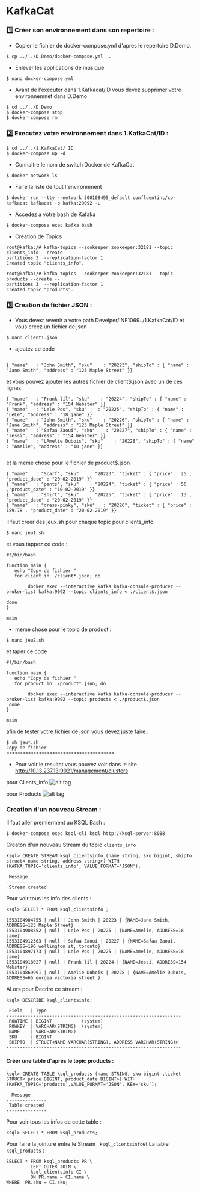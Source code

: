 
# KafkaCat 

### :one: Créer son environnement dans son repertoire :

* Copier le fichier de docker-compose.yml d'apres le repertoire D.Demo.

```
$ cp ../../D.Demo/docker-compose.yml  . 
```

* Enlever les applications de musique

```
$ nano docker-compose.yml
```

* Avant de l'executer dans 1.Kafkacat/ID vous devez supprimer votre environnemnet  dans D.Demo

```
$ cd ../../D.Demo
$ docker-compose stop 
$ docker-compose rm 
```
### :two:  Executez votre environnement dans 1.KafkaCat/ID :

```
$ cd ../../1.KafkaCat/ ID   
$ docker-compose up -d 
```

* Connaitre le nom de switch Docker de KafkaCat

```
$ docker network ls
```

* Faire la liste de tout l'environnment

```
$ docker run --tty --network 300108495_default confluentinc/cp-kafkacat kafkacat -b kafka:29092 -L
```

* Accedez a votre bash de Kafaka

```
$ docker-compose exec kafka bash 
```

* Creation de Topics

```
root@kafka:/# kafka-topics --zookeeper zookeeper:32181 --topic clients_info --create --
partitions 3  --replication-factor 1
Created topic "clients_info".

root@kafka:/# kafka-topics --zookeeper zookeeper:32181 --topic products --create --
partitions 3  --replication-factor 1
Created topic "products".
```

### :three: Creation de fichier JSON :

* Vous devez revenir a votre path Develper/INF1069../1.KafkaCat/ID
et vous creez un fichier de json 

```
$ nano client1.json 
```

* ajoutez ce code

```

{ "name"   : "John Smith", "sku"    : "20223", "shipTo" : { "name" : "Jane Smith", "address" : "123 Maple Street" }}

```
et vous pouvez ajouter les autres fichier de client$.json avec un de ces lignes 
```
{ "name"   : "Frank lil", "sku"    : "20224", "shipTo" : { "name" : "Frank", "address" : "154 Webster" }}
{ "name"   : "Lele Pos", "sku"    : "20225", "shipTo" : { "name" : "LeLe", "address" : "18 jane" }}
{ "name"   : "John Smith", "sku"    : "20226", "shipTo" : { "name" : "Jane Smith", "address" : "123 Maple Street" }}
{ "name"   : "Safaa Zaoui", "sku"    : "20227", "shipTo" : { "name" : "Jessi", "address" : "154 Webster" }}
{ "name"   : "LAmelie Dubois", "sku"    : "20228", "shipTo" : { "name" : "Amelie", "address" : "18 jane" }}


```
et la meme chose pour le fichier de product$.json
```
{ "name"   : "Scarf", "sku"    : "20223", "ticket" : { "price" : 25 , "product_date" : "20-02-2019" }}
{ "name"   : "pants", "sku"    : "20224", "ticket" : { "price" : 56 ,"product_date" : "10-02-2019" }}
{ "name"   : "shirt", "sku"    : "20225", "ticket" : { "price" : 13 , "product_date" : "20-02-2019" }}
{ "name"   : "dress-pinky", "sku"   : "20226", "ticket" : { "price" : 189.78 , "product_date" : "20-02-2019" }}
```
il faut creer des jeux.sh pour chaque topic 
pour clients_info

```
$ nano jeu1.sh

```
et vous tappez ce code :
```
#!/bin/bash

function main {
   echo "Copy de fichier "
   for client in ./client*.json; do
        
        docker exec --interactive kafka kafka-console-producer --broker-list kafka:9092 --topic clients_info < ./client$.json
     
done
}

main
```
* meme chose pour le topic de product :
```
$ nano jeu2.sh
```
et taper ce code

```
#!/bin/bash

function main {
   echo "Copy de fichier "
   for product in ./product*.json; do
  
        docker exec --interactive kafka kafka-console-producer --broker-list kafka:9092 --topic products < ./product$.json
 done
}

main
```
afin de tester votre fichier de json vous devez juste faire :

```
$ sh jeu*.sh
Copy de fichier
>>>>>>>>>>>>>>>>>>>>>>>>>>>>>>>>>>>>>>>>

```

* Pour voir le resultat vous pouvez voir dans le site http://10.13.237.13:9021/management/clusters

pour Clients_info
![alt tag](pic1.png)

pour Products
![alt tag](pic2.png)

### Creation d'un nouveau Stream :

Il faut aller premierment au KSQL Bash :

```
$ docker-compose exec ksql-cli ksql http://ksql-server:8088 
```

Creaton d'un nouveau Stream du topic `clients_info` 


```
ksql> CREATE STREAM ksql_clientsinfo (name string, sku bigint, shipTo struct< name string, address string>) WITH (KAFKA_TOPIC='clients_info', VALUE_FORMAT='JSON');

 Message
----------------
 Stream created

```

Pour voir tous  les info des clients :

```
ksql> SELECT * FROM ksql_clientsinfo ;

1553104904755 | null | John Smith | 20223 | {NAME=Jane Smith, ADDRESS=123 Maple Street}
1553104908552 | null | Lele Pos | 20225 | {NAME=Amelie, ADDRESS=18 jane}
1553104912303 | null | Safaa Zaoui | 20227 | {NAME=Safaa Zaoui, ADDRESS=196 wellington st, toronto}
1553104897173 | null | Lele Pos | 20225 | {NAME=Amelie, ADDRESS=18 jane}
1553104918027 | null | Frank lil | 20224 | {NAME=Jessi, ADDRESS=154 Webster}
1553104869991 | null | Amelie Dubois | 20228 | {NAME=Amelie Dubois, ADDRESS=65 gorgia victoria street }

```

ALors pour Decrire ce stream :

```
ksql> DESCRIBE ksql_clientsinfo;

 Field   | Type
-----------------------------------------------------------------
 ROWTIME | BIGINT           (system)
 ROWKEY  | VARCHAR(STRING)  (system)
 NAME    | VARCHAR(STRING)
 SKU     | BIGINT
 SHIPTO  | STRUCT<NAME VARCHAR(STRING), ADDRESS VARCHAR(STRING)>
-----------------------------------------------------------------

```



#### Créer une table d'apres le topic products :

```
ksql> CREATE TABLE ksql_products (name STRING, sku bigint ,ticket STRUCT< price BIGINT, product_date BIGINT>) WITH  (KAFKA_TOPIC='products',VALUE_FORMAT='JSON', KEY='sku');
 
  Message
---------------
 Table created
---------------

```
Pour voir tous les infos de cette table :

```
ksql> SELECT * FROM ksql_products;
```


Pour faire la jointure entre le Stream ``` ksql_clientsinfo```et La table ``` ksql_products``` :
```
SELECT * FROM ksql_products PR \
         LEFT OUTER JOIN \
         ksql_clientsinfo CI \
         ON PR.name = CI.name \
WHERE  PR.sku = CI.sku;

```

